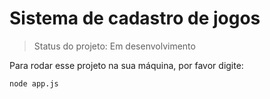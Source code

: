 <h1> Sistema de cadastro de jogos </h1>

> Status do projeto: Em desenvolvimento

Para rodar esse projeto na sua máquina, por favor digite: 

```
node app.js
```
